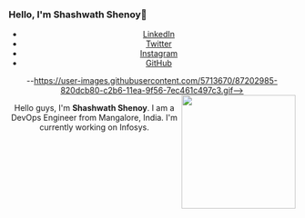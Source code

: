 ### Hello, I'm Shashwath Shenoy👋

<!--
**shashshenoy/shashshenoy** is a ✨ _special_ ✨ repository because its `README.md` (this file) appears on your GitHub profile.

Here are some ideas to get you started:

- 🔭 I’m currently working on ...
- 🌱 I’m currently learning ...
- 👯 I’m looking to collaborate on ...
- 🤔 I’m looking for help with ...
- 💬 Ask me about ...
- 📫 How to reach me: ...
- 😄 Pronouns: ...
- ⚡ Fun fact: ...
-->
<center>
 <ul class="icons">
<li><a href="https://www.linkedin.com/in/shashwath-shenoy-m-a47948202/" target="_blank" class="icon brands fa-linkedin-in"><span class="label">LinkedIn</span></a></li>
								
<li><a href="https://twitter.com/shashshenoy27" target="_blank" class="icon brands fa-twitter"><span class="label">Twitter</span></a></li>
									
<li><a href="https://www.instagram.com/shashshenoy27/" target="_blank" class="icon brands fa-instagram"><span class="label">Instagram</span></a></li>
									
<li><a href="https://github.com/shashshenoy" target="_blank" class="icon brands fa-github"><span class="label">GitHub</span></a></li>
</ul>

--https://user-images.githubusercontent.com/5713670/87202985-820dcb80-c2b6-11ea-9f56-7ec461c497c3.gif-->
<img align='right' src='https://octodex.github.com/images/hula_loop_octodex03.gif' width='200'>


Hello guys, I'm **Shashwath Shenoy**. I am a DevOps Engineer from Mangalore, India.
I'm currently working on Infosys.

